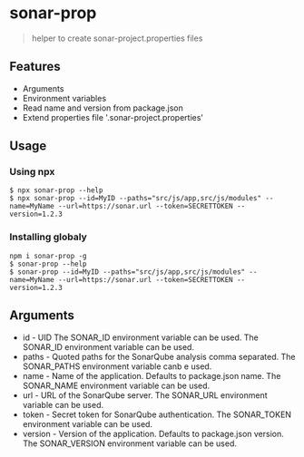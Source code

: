 # sonar-prop

>  helper to create sonar-project.properties files

## Features
- Arguments
- Environment variables
- Read name and version from package.json
- Extend properties file '.sonar-project.properties'

## Usage

### Using npx

```
$ npx sonar-prop --help
$ npx sonar-prop --id=MyID --paths="src/js/app,src/js/modules" --name=MyName --url=https://sonar.url --token=SECRETTOKEN --version=1.2.3
```

### Installing globaly

```
npm i sonar-prop -g
$ sonar-prop --help
$ sonar-prop --id=MyID --paths="src/js/app,src/js/modules" --name=MyName --url=https://sonar.url --token=SECRETTOKEN --version=1.2.3
```

## Arguments
- id - UID The SONAR_ID environment variable can be used. The SONAR_ID environment variable can be used.
- paths - Quoted paths for the SonarQube analysis comma separated. The SONAR_PATHS environment variable canb e used.
- name - Name of the application. Defaults to package.json name. The SONAR_NAME environment variable can be used.
- url - URL of the SonarQube server. The SONAR_URL environment variable can be used.
- token - Secret token for SonarQube authentication. The SONAR_TOKEN environment variable can be used.
- version - Version of the application. Defaults to package.json version. The SONAR_VERSION environment variable can be used.
